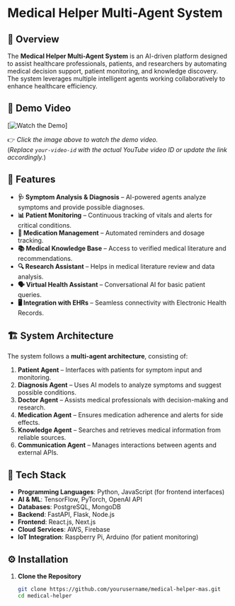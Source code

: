 # Medical Helper Multi-Agent System

## 📌 Overview

The **Medical Helper Multi-Agent System** is an AI-driven platform designed to assist healthcare professionals, patients, and researchers by automating medical decision support, patient monitoring, and knowledge discovery. The system leverages multiple intelligent agents working collaboratively to enhance healthcare efficiency.

## 🎥 Demo Video

[![Watch the Demo]([https://www.youtube.com/watch?v=your-video-id](https://drive.google.com/file/d/1izAtX8YfSZ9UjjFufOLUUS4yYMG88UyU/view?usp=sharing))]

👉 *Click the image above to watch the demo video.*  
(*Replace `your-video-id` with the actual YouTube video ID or update the link accordingly.*)

## 🚀 Features

- **🩺 Symptom Analysis & Diagnosis** – AI-powered agents analyze symptoms and provide possible diagnoses.
- **📊 Patient Monitoring** – Continuous tracking of vitals and alerts for critical conditions.
- **💊 Medication Management** – Automated reminders and dosage tracking.
- **📚 Medical Knowledge Base** – Access to verified medical literature and recommendations.
- **🔍 Research Assistant** – Helps in medical literature review and data analysis.
- **🗣️ Virtual Health Assistant** – Conversational AI for basic patient queries.
- **🖥️ Integration with EHRs** – Seamless connectivity with Electronic Health Records.

## 🏗️ System Architecture

The system follows a **multi-agent architecture**, consisting of:

1. **Patient Agent** – Interfaces with patients for symptom input and monitoring.
2. **Diagnosis Agent** – Uses AI models to analyze symptoms and suggest possible conditions.
3. **Doctor Agent** – Assists medical professionals with decision-making and research.
4. **Medication Agent** – Ensures medication adherence and alerts for side effects.
5. **Knowledge Agent** – Searches and retrieves medical information from reliable sources.
6. **Communication Agent** – Manages interactions between agents and external APIs.

## 🔧 Tech Stack

- **Programming Languages**: Python, JavaScript (for frontend interfaces)
- **AI & ML**: TensorFlow, PyTorch, OpenAI API
- **Databases**: PostgreSQL, MongoDB
- **Backend**: FastAPI, Flask, Node.js
- **Frontend**: React.js, Next.js
- **Cloud Services**: AWS, Firebase
- **IoT Integration**: Raspberry Pi, Arduino (for patient monitoring)

## ⚙️ Installation

1. **Clone the Repository**
   ```bash
   git clone https://github.com/yourusername/medical-helper-mas.git
   cd medical-helper
